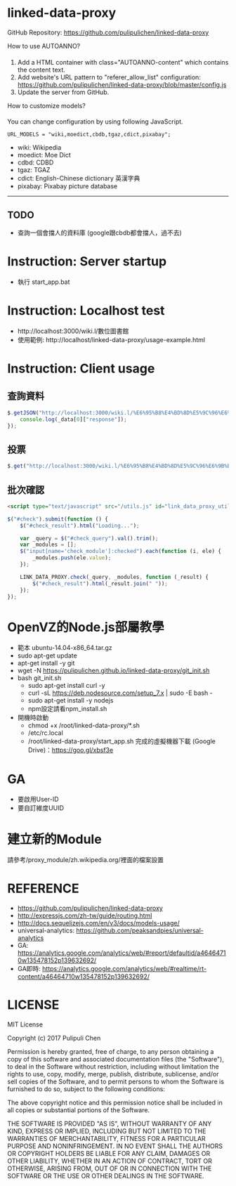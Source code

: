 # linked-data-proxy

GitHub Repository: https://github.com/pulipulichen/linked-data-proxy

How to use AUTOANNO?
####

1. Add a HTML container with class="AUTOANNO-content" which contains the content text.
2. Add website's URL pattern to "referer_allow_list" configuration: https://github.com/pulipulichen/linked-data-proxy/blob/master/config.js
3. Update the server from GitHub.

How to customize models?
####

You can change configuration by using following JavaScript.
````
URL_MODELS = "wiki,moedict,cbdb,tgaz,cdict,pixabay";
````

- wiki: Wikipedia
- moedict: Moe Dict
- cdbd: CDBD
- tgaz: TGAZ
- cdict: English-Chinese dictionary 英漢字典
- pixabay: Pixabay picture database

-----------------

## TODO
- 查詢一個會擋人的資料庫 (google跟cbdb都會擋人，過不去)

# Instruction: Server startup
- 執行 start_app.bat

# Instruction: Localhost test
- http://localhost:3000/wiki.l/數位圖書館
- 使用範例: http://localhost/linked-data-proxy/usage-example.html

# Instruction: Client usage
## 查詢資料

```js
$.getJSON("http://localhost:3000/wiki.l/%E6%95%B8%E4%BD%8D%E5%9C%96%E6%9B%B8%E9%A4%A8?callback=?", function (_data) {
    console.log(_data[0]["response"]);
});
```
## 投票

```js
$.get("http://localhost:3000/wiki.l/%E6%95%B8%E4%BD%8D%E5%9C%96%E6%9B%B8%E9%A4%A8/10?callback=?");
```

## 批次確認

```html
<script type="text/javascript" src="/utils.js" id="link_data_proxy_utils"></script>
```

```js
$("#check").submit(function () {
    $("#check_result").html("Loading...");

    var _query = $("#check_query").val().trim();
    var _modules = [];
    $("input[name='check_module']:checked").each(function (i, ele) {
        _modules.push(ele.value);
    });

    LINK_DATA_PROXY.check(_query, _modules, function (_result) {
        $("#check_result").html(_result.join(" "));
    });
});
```

# OpenVZ的Node.js部屬教學
- 範本 ubuntu-14.04-x86_64.tar.gz
- sudo apt-get update
- apt-get install -y git
- wget -N https://pulipulichen.github.io/linked-data-proxy/git_init.sh
- bash git_init.sh
    - sudo apt-get install curl -y
    - curl -sL https://deb.nodesource.com/setup_7.x | sudo -E bash -
    - sudo apt-get install -y nodejs
    - npm設定請看npm_install.sh
- 開機時啟動
    - chmod +x /root/linked-data-proxy/*.sh
    - /etc/rc.local
    - /root/linked-data-proxy/start_app.sh
完成的虛擬機器下載 (Google Drive)：https://goo.gl/xbsf3e

# GA
- 要啟用User-ID
- 要自訂維度UUID

# 建立新的Module
請參考/proxy_module/zh.wikipedia.org/裡面的檔案設置

# REFERENCE
- https://github.com/pulipulichen/linked-data-proxy
- http://expressjs.com/zh-tw/guide/routing.html
- http://docs.sequelizejs.com/en/v3/docs/models-usage/
- universal-analytics: https://github.com/peaksandpies/universal-analytics
- GA: https://analytics.google.com/analytics/web/#report/defaultid/a46464710w135478152p139632692/
- GA即時: https://analytics.google.com/analytics/web/#realtime/rt-content/a46464710w135478152p139632692/

# LICENSE

MIT License

Copyright (c) 2017 Pulipuli Chen

Permission is hereby granted, free of charge, to any person obtaining a copy
of this software and associated documentation files (the "Software"), to deal
in the Software without restriction, including without limitation the rights
to use, copy, modify, merge, publish, distribute, sublicense, and/or sell
copies of the Software, and to permit persons to whom the Software is
furnished to do so, subject to the following conditions:

The above copyright notice and this permission notice shall be included in all
copies or substantial portions of the Software.

THE SOFTWARE IS PROVIDED "AS IS", WITHOUT WARRANTY OF ANY KIND, EXPRESS OR
IMPLIED, INCLUDING BUT NOT LIMITED TO THE WARRANTIES OF MERCHANTABILITY,
FITNESS FOR A PARTICULAR PURPOSE AND NONINFRINGEMENT. IN NO EVENT SHALL THE
AUTHORS OR COPYRIGHT HOLDERS BE LIABLE FOR ANY CLAIM, DAMAGES OR OTHER
LIABILITY, WHETHER IN AN ACTION OF CONTRACT, TORT OR OTHERWISE, ARISING FROM,
OUT OF OR IN CONNECTION WITH THE SOFTWARE OR THE USE OR OTHER DEALINGS IN THE
SOFTWARE.
